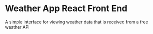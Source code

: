 # Weather App React Front End

A simple interface for viewing weather data that is received from a free weather API
